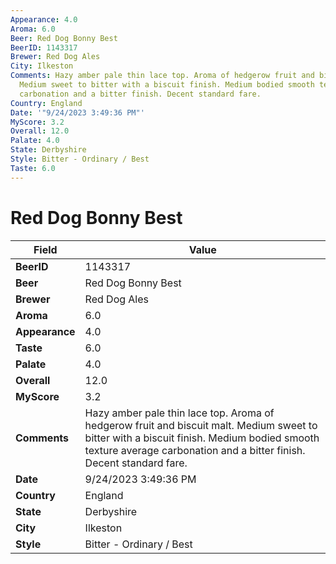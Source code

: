 ```yaml
---
Appearance: 4.0
Aroma: 6.0
Beer: Red Dog Bonny Best
BeerID: 1143317
Brewer: Red Dog Ales
City: Ilkeston
Comments: Hazy amber pale thin lace top. Aroma of hedgerow fruit and biscuit malt.
  Medium sweet to bitter with a biscuit finish. Medium bodied smooth texture average
  carbonation and a bitter finish. Decent standard fare.
Country: England
Date: '"9/24/2023 3:49:36 PM"'
MyScore: 3.2
Overall: 12.0
Palate: 4.0
State: Derbyshire
Style: Bitter - Ordinary / Best
Taste: 6.0
---
```


# Red Dog Bonny Best

| Field         | Value |
|---------------|-------|
| **BeerID** | 1143317 |
| **Beer** | Red Dog Bonny Best |
| **Brewer** | Red Dog Ales |
| **Aroma** | 6.0 |
| **Appearance** | 4.0 |
| **Taste** | 6.0 |
| **Palate** | 4.0 |
| **Overall** | 12.0 |
| **MyScore** | 3.2 |
| **Comments** | Hazy amber pale thin lace top. Aroma of hedgerow fruit and biscuit malt. Medium sweet to bitter with a biscuit finish. Medium bodied smooth texture average carbonation and a bitter finish. Decent standard fare. |
| **Date** | 9/24/2023 3:49:36 PM |
| **Country** | England |
| **State** | Derbyshire |
| **City** | Ilkeston |
| **Style** | Bitter - Ordinary / Best |
